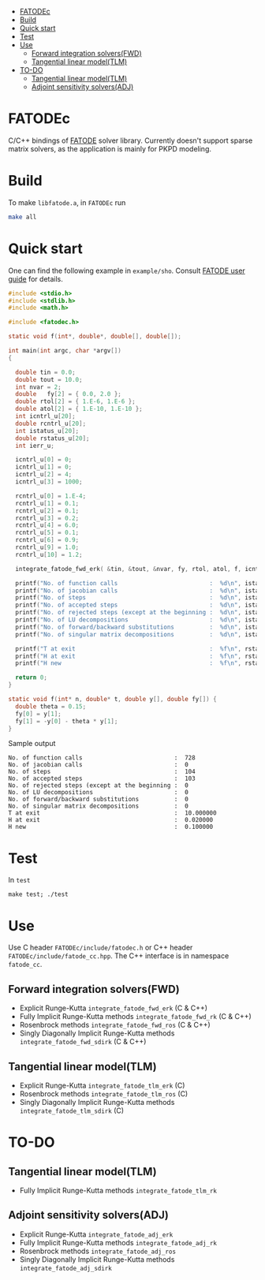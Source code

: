- [FATODEc](#org5aac783)
- [Build](#org8db3dc7)
- [Quick start](#org33deebe)
- [Test](#org698f836)
- [Use](#orgcd392b2)
  - [Forward integration solvers(FWD)](#org62e5d61)
  - [Tangential linear model(TLM)](#orgb782894)
- [TO-DO](#org86f13dc)
  - [Tangential linear model(TLM)](#org405b1fa)
  - [Adjoint sensitivity solvers(ADJ)](#org490ab5a)


<a id="org5aac783"></a>

# FATODEc

C/C++ bindings of [FATODE](http://people.cs.vt.edu/asandu/Software/FATODE/index.html) solver library. Currently doesn't support sparse matrix solvers, as the application is mainly for PKPD modeling.


<a id="org8db3dc7"></a>

# Build

To make `libfatode.a`, in `FATODEc` run

```bash
make all
```


<a id="org33deebe"></a>

# Quick start

One can find the following example in `example/sho`. Consult [FATODE user guide](http://people.cs.vt.edu/%7Easandu/Software/FATODE/FATODE_user_guide.pdf) for details.

```c
#include <stdio.h>
#include <stdlib.h>
#include <math.h>

#include <fatodec.h>

static void f(int*, double*, double[], double[]);

int main(int argc, char *argv[])
{

  double tin = 0.0;
  double tout = 10.0;
  int nvar = 2;
  double   fy[2] = { 0.0, 2.0 };
  double rtol[2] = { 1.E-6, 1.E-6 };
  double atol[2] = { 1.E-10, 1.E-10 };
  int icntrl_u[20];
  double rcntrl_u[20];
  int istatus_u[20];
  double rstatus_u[20];
  int ierr_u;

  icntrl_u[0] = 0;
  icntrl_u[1] = 0;
  icntrl_u[2] = 4;
  icntrl_u[3] = 1000;

  rcntrl_u[0] = 1.E-4;
  rcntrl_u[1] = 0.1;
  rcntrl_u[2] = 0.1;
  rcntrl_u[3] = 0.2;
  rcntrl_u[4] = 6.0;
  rcntrl_u[5] = 0.1;
  rcntrl_u[6] = 0.9;
  rcntrl_u[9] = 1.0;
  rcntrl_u[10] = 1.2;

  integrate_fatode_fwd_erk( &tin, &tout, &nvar, fy, rtol, atol, f, icntrl_u, rcntrl_u, istatus_u, rstatus_u, &ierr_u );    

  printf("No. of function calls                          :  %d\n", istatus_u[0]);
  printf("No. of jacobian calls                          :  %d\n", istatus_u[1]);
  printf("No. of steps                                   :  %d\n", istatus_u[2]);
  printf("No. of accepted steps                          :  %d\n", istatus_u[3]);
  printf("No. of rejected steps (except at the beginning :  %d\n", istatus_u[4]);
  printf("No. of LU decompositions                       :  %d\n", istatus_u[5]);
  printf("No. of forward/backward substitutions          :  %d\n", istatus_u[6]);
  printf("No. of singular matrix decompositions          :  %d\n", istatus_u[7]);

  printf("T at exit                                      :  %f\n", rstatus_u[0]);
  printf("H at exit                                      :  %f\n", rstatus_u[1]);
  printf("H new                                          :  %f\n", rstatus_u[2]);

  return 0;
}

static void f(int* n, double* t, double y[], double fy[]) {
  double theta = 0.15;
  fy[0] = y[1];
  fy[1] = -y[0] - theta * y[1];
}
```

Sample output

```text
No. of function calls                          :  728
No. of jacobian calls                          :  0
No. of steps                                   :  104
No. of accepted steps                          :  103
No. of rejected steps (except at the beginning :  0
No. of LU decompositions                       :  0
No. of forward/backward substitutions          :  0
No. of singular matrix decompositions          :  0
T at exit                                      :  10.000000
H at exit                                      :  0.020000
H new                                          :  0.100000
```


<a id="org698f836"></a>

# Test

In `test`

```
make test; ./test
```


<a id="orgcd392b2"></a>

# Use

Use C header `FATODEc/include/fatodec.h` or C++ header `FATODEc/include/fatode_cc.hpp`. The C++ interface is in namespace `fatode_cc`.


<a id="org62e5d61"></a>

## Forward integration solvers(FWD)

-   Explicit Runge-Kutta `integrate_fatode_fwd_erk` (C & C++)
-   Fully Implicit Runge-Kutta methods `integrate_fatode_fwd_rk` (C & C++)
-   Rosenbrock methods `integrate_fatode_fwd_ros` (C & C++)
-   Singly Diagonally Implicit Runge-Kutta methods `integrate_fatode_fwd_sdirk` (C & C++)


<a id="orgb782894"></a>

## Tangential linear model(TLM)

-   Explicit Runge-Kutta `integrate_fatode_tlm_erk` (C)
-   Rosenbrock methods `integrate_fatode_tlm_ros` (C)
-   Singly Diagonally Implicit Runge-Kutta methods `integrate_fatode_tlm_sdirk` (C)


<a id="org86f13dc"></a>

# TO-DO


<a id="org405b1fa"></a>

## Tangential linear model(TLM)

-   Fully Implicit Runge-Kutta methods `integrate_fatode_tlm_rk`


<a id="org490ab5a"></a>

## Adjoint sensitivity solvers(ADJ)

-   Explicit Runge-Kutta `integrate_fatode_adj_erk`
-   Fully Implicit Runge-Kutta methods `integrate_fatode_adj_rk`
-   Rosenbrock methods `integrate_fatode_adj_ros`
-   Singly Diagonally Implicit Runge-Kutta methods `integrate_fatode_adj_sdirk`
